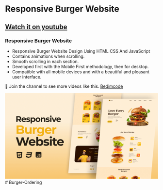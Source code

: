 # Responsive Burger Website
## [Watch it on youtube](https://youtu.be/PA-V-GxYa9w)
### Responsive Burger Website

- Responsive Burger Website Design Using HTML CSS And JavaScript
- Contains animations when scrolling.
- Smooth scrolling in each section.
- Developed first with the Mobile First methodology, then for desktop.
- Compatible with all mobile devices and with a beautiful and pleasant user interface.

💙 Join the channel to see more videos like this. [Bedimcode](https://www.youtube.com/@Bedimcode)

![preview img](/preview.png)
#   B u r g e r - O r d e r i n g 
 
 